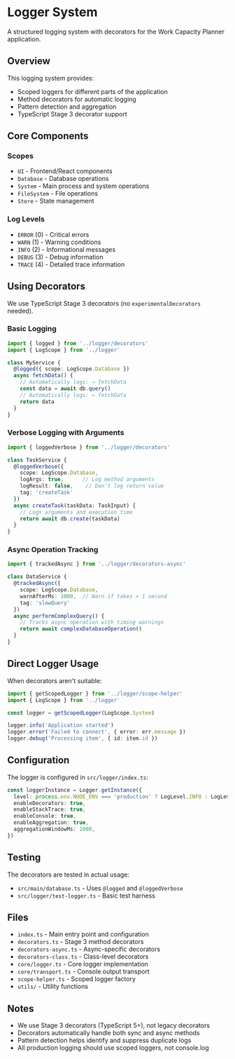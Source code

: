 # Logger System

A structured logging system with decorators for the Work Capacity Planner application.

## Overview

This logging system provides:
- Scoped loggers for different parts of the application
- Method decorators for automatic logging
- Pattern detection and aggregation
- TypeScript Stage 3 decorator support

## Core Components

### Scopes
- `UI` - Frontend/React components
- `Database` - Database operations
- `System` - Main process and system operations
- `FileSystem` - File operations
- `Store` - State management

### Log Levels
- `ERROR` (0) - Critical errors
- `WARN` (1) - Warning conditions
- `INFO` (2) - Informational messages
- `DEBUG` (3) - Debug information
- `TRACE` (4) - Detailed trace information

## Using Decorators

We use TypeScript Stage 3 decorators (no `experimentalDecorators` needed).

### Basic Logging
```typescript
import { logged } from '../logger/decorators'
import { LogScope } from '../logger'

class MyService {
  @logged({ scope: LogScope.Database })
  async fetchData() {
    // Automatically logs: → fetchData
    const data = await db.query()
    // Automatically logs: ← fetchData
    return data
  }
}
```

### Verbose Logging with Arguments
```typescript
import { loggedVerbose } from '../logger/decorators'

class TaskService {
  @loggedVerbose({
    scope: LogScope.Database,
    logArgs: true,      // Log method arguments
    logResult: false,    // Don't log return value
    tag: 'createTask'
  })
  async createTask(taskData: TaskInput) {
    // Logs arguments and execution time
    return await db.create(taskData)
  }
}
```

### Async Operation Tracking
```typescript
import { trackedAsync } from '../logger/decorators-async'

class DataService {
  @trackedAsync({
    scope: LogScope.Database,
    warnAfterMs: 1000,  // Warn if takes > 1 second
    tag: 'slowQuery'
  })
  async performComplexQuery() {
    // Tracks async operation with timing warnings
    return await complexDatabaseOperation()
  }
}
```

## Direct Logger Usage

When decorators aren't suitable:

```typescript
import { getScopedLogger } from '../logger/scope-helper'
import { LogScope } from '../logger'

const logger = getScopedLogger(LogScope.System)

logger.info('Application started')
logger.error('Failed to connect', { error: err.message })
logger.debug('Processing item', { id: item.id })
```

## Configuration

The logger is configured in `src/logger/index.ts`:

```typescript
const loggerInstance = Logger.getInstance({
  level: process.env.NODE_ENV === 'production' ? LogLevel.INFO : LogLevel.DEBUG,
  enableDecorators: true,
  enableStackTrace: true,
  enableConsole: true,
  enableAggregation: true,
  aggregationWindowMs: 1000,
})
```

## Testing

The decorators are tested in actual usage:
- `src/main/database.ts` - Uses `@logged` and `@loggedVerbose`
- `src/logger/test-logger.ts` - Basic test harness

## Files

- `index.ts` - Main entry point and configuration
- `decorators.ts` - Stage 3 method decorators
- `decorators-async.ts` - Async-specific decorators
- `decorators-class.ts` - Class-level decorators
- `core/logger.ts` - Core logger implementation
- `core/transport.ts` - Console output transport
- `scope-helper.ts` - Scoped logger factory
- `utils/` - Utility functions

## Notes

- We use Stage 3 decorators (TypeScript 5+), not legacy decorators
- Decorators automatically handle both sync and async methods
- Pattern detection helps identify and suppress duplicate logs
- All production logging should use scoped loggers, not console.log